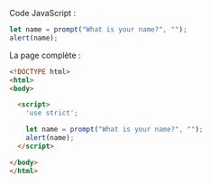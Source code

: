 Code JavaScript :

```js demo run
let name = prompt("What is your name?", "");
alert(name);
```

La page complète :

```html
<!DOCTYPE html>
<html>
<body>

  <script>
    'use strict';

    let name = prompt("What is your name?", "");
    alert(name);
  </script>

</body>
</html>
```
